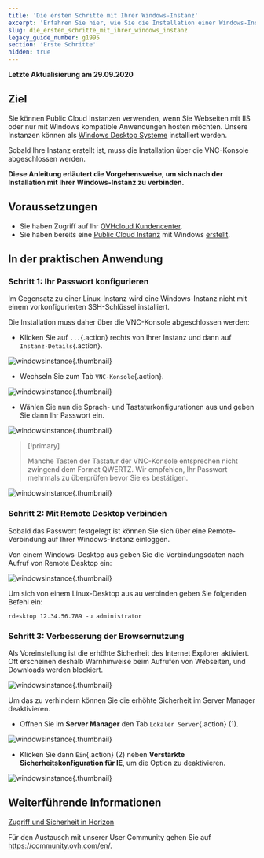 ```yaml
---
title: 'Die ersten Schritte mit Ihrer Windows-Instanz'
excerpt: 'Erfahren Sie hier, wie Sie die Installation einer Windows-Instanz abschließen und eine erste Verbindung herstellen'
slug: die_ersten_schritte_mit_ihrer_windows_instanz
legacy_guide_number: g1995
section: 'Erste Schritte'
hidden: true
---
```


**Letzte Aktualisierung am 29.09.2020**

## Ziel

Sie können Public Cloud Instanzen verwenden, wenn Sie Webseiten mit IIS oder nur mit Windows kompatible Anwendungen hosten möchten. Unsere Instanzen können als  [Windows Desktop Systeme](https://www.ovh.de/public-cloud/prices/) installiert werden.

Sobald Ihre Instanz erstellt ist, muss die Installation über die VNC-Konsole abgeschlossen werden.

**Diese Anleitung erläutert die Vorgehensweise, um sich nach der Installation mit Ihrer Windows-Instanz zu verbinden.**

## Voraussetzungen

- Sie haben Zugriff auf Ihr [OVHcloud Kundencenter](https://www.ovh.com/auth/?action=gotomanager&from=https://www.ovh.de/&ovhSubsidiary=de).
- Sie haben bereits eine [Public Cloud Instanz](https://www.ovhcloud.com/de/public-cloud) mit Windows [erstellt](../erstellung_einer_instanz_im_ovh_kundencenter/).

## In der praktischen Anwendung

### Schritt 1: Ihr Passwort konfigurieren

Im Gegensatz zu einer Linux-Instanz wird eine Windows-Instanz nicht mit einem vorkonfigurierten SSH-Schlüssel installiert. 

Die Installation muss daher über die VNC-Konsole abgeschlossen werden:

- Klicken Sie auf `...`{.action} rechts von Ihrer Instanz und dann auf `Instanz-Details`{.action}.

![windowsinstance](images/firststepswindows1.png){.thumbnail}

- Wechseln Sie zum Tab `VNC-Konsole`{.action}.

![windowsinstance](images/firststepswindows2.png){.thumbnail}

- Wählen Sie nun die Sprach- und Tastaturkonfigurationen aus und geben Sie dann Ihr Passwort ein.

![windowsinstance](images/firststepswindows3.png){.thumbnail}

> [!primary]
>
> Manche Tasten der Tastatur der VNC-Konsole entsprechen nicht zwingend dem Format QWERTZ. Wir empfehlen, Ihr Passwort mehrmals zu überprüfen bevor Sie es bestätigen.
>

![windowsinstance](images/firststepswindows4.png){.thumbnail}

### Schritt 2: Mit Remote Desktop verbinden

Sobald das Passwort festgelegt ist können Sie sich über eine Remote-Verbindung auf Ihrer Windows-Instanz einloggen.

Von einem Windows-Desktop aus geben Sie die Verbindungsdaten nach Aufruf von Remote Desktop ein:

![windowsinstance](images/firststepswindows5.png){.thumbnail}

Um sich von einem Linux-Desktop aus au verbinden geben Sie folgenden Befehl ein:

```
rdesktop 12.34.56.789 -u administrator
```
 
### Schritt 3: Verbesserung der Browsernutzung

Als Voreinstellung ist die erhöhte Sicherheit des Internet Explorer aktiviert. Oft erscheinen deshalb Warnhinweise beim Aufrufen von Webseiten, und Downloads werden blockiert.

![windowsinstance](images/firststepswindows6.png){.thumbnail}

Um das zu verhindern können Sie die erhöhte Sicherheit im Server Manager deaktivieren.

- Offnen Sie im **Server Manager** den Tab `Lokaler Server`{.action} (1).

![windowsinstance](images/firststepswindows7.png){.thumbnail}

- Klicken Sie dann `Ein`{.action} (2) neben **Verstärkte Sicherheitskonfiguration für IE**, um die Option zu deaktivieren.

![windowsinstance](images/firststepswindows8.png){.thumbnail}

## Weiterführende Informationen

[Zugriff und Sicherheit in Horizon](../zugriff_und_sicherheit_in_horizon/)

Für den Austausch mit unserer User Community gehen Sie auf <https://community.ovh.com/en/>.
